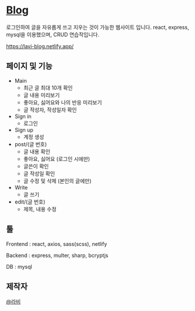 # [Blog](https://lavi-blog.netlify.app/)
로그인하여 글을 자유롭게 쓰고 지우는 것이 가능한 웹사이트 입니다.
react, express, mysql을 이용했으며, CRUD 연습작입니다.

https://lavi-blog.netlify.app/

## 페이지 및 기능
- Main
  - 최근 글 최대 10개 확인
  - 글 내용 미리보기
  - 좋아요, 싫어요와 나의 반응 미리보기
  - 글 작성자, 작성일자 확인
- Sign in
  - 로그인
- Sign up
  - 계정 생성
- post/(글 번호)
  - 글 내용 확인
  - 좋아요, 싫어요 (로그인 시에만)
  - 글쓴이 확인
  - 글 작성일 확인
  - 글 수정 및 삭제 (본인의 글에만)
- Write
  - 글 쓰기
- edit/(글 번호)
  - 제목, 내용 수정

## 툴
Frontend : react, axios, sass(scss), netlify

Backend : express, multer, sharp, bcryptjs

DB : mysql

## 제작자
[@라비](https://github.com/lavi27)
